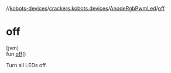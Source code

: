 //[kobots-devices](../../../index.md)/[crackers.kobots.devices](../index.md)/[AnodeRgbPwmLed](index.md)/[off](off.md)

# off

[jvm]\
fun [off](off.md)()

Turn all LEDs off.
